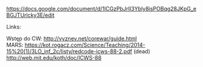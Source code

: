 https://docs.google.com/document/d/1lCGzPbJrII3Ybly8isPOBqg28JKpG_eBGJTUrlcky3E/edit

Links:

Wstęp do CW: 
http://vyznev.net/corewar/guide.html<br>
MARS: 
https://kot.rogacz.com/Science/Teaching/2014-15%20(1)/3LO_inf_2c/listy/redcode-icws-88-2.pdf (dead)
http://web.mit.edu/koth/doc/ICWS-88
